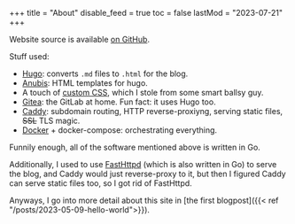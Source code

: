 +++
title = "About"
disable_feed = true
toc = false
lastMod = "2023-07-21"
+++

Website source is available [on GitHub](https://github.com/SandaruKasa/blog).

Stuff used:
- [Hugo](https://gohugo.io/): converts `.md` files to `.html` for the blog.
- [Anubis](https://github.com/Mitrichius/hugo-theme-anubis): HTML templates for hugo.
- A touch of [custom CSS](/css/scratch.css), which I stole from some smart ballsy guy.
- [Gitea](https://gitea.io/): the GitLab at home. Fun fact: it uses Hugo too.
- [Caddy](https://caddyserver.com/): subdomain routing, HTTP reverse-proxiyng, serving static files, ~~SSL~~ TLS magic.
- [Docker](https://www.docker.com/) + docker-compose: orchestrating everything.

Funnily enough, all of the software mentioned above is written in Go.

Additionally, I used to use [FastHttpd](https://fasthttpd.org/) (which is also written in Go)
to serve the blog, and Caddy would just reverse-proxy to it,
but then I figured Caddy can serve static files too, so I got rid of FastHttpd.

Anyways, I go into more detail about this site in [the first blogpost]({{< ref "/posts/2023-05-09-hello-world">}}).
